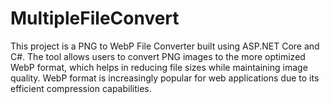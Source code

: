 # MultipleFileConvert
This project is a PNG to WebP File Converter built using ASP.NET Core and C#. The tool allows users to convert PNG images to the more optimized WebP format, which helps in reducing file sizes while maintaining image quality. WebP format is increasingly popular for web applications due to its efficient compression capabilities.
